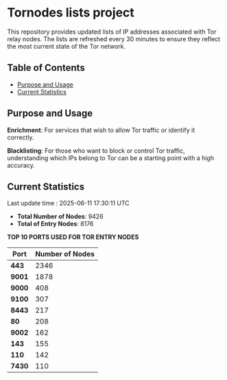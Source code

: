 # Tornodes lists project

This repository provides updated lists of IP addresses associated with Tor relay nodes. The lists are refreshed every 30 minutes to ensure they reflect the most current state of the Tor network.

## Table of Contents

- [Purpose and Usage](#purpose-and-usage)
- [Current Statistics](#current-statistics)


## Purpose and Usage

**Enrichment**: For services that wish to allow Tor traffic or identify it correctly.

**Blacklisting**: For those who want to block or control Tor traffic, understanding which IPs belong to Tor can be a starting point with a high accuracy.

## Current Statistics

Last update time : 2025-06-11 17:30:11 UTC

- **Total Number of Nodes**: 9426
- **Total of Entry Nodes**: 8176

**TOP 10 PORTS USED FOR TOR ENTRY NODES**

| **Port** | **Number of Nodes** |
|------|-----------------|
| **443**   | 2346  |
| **9001**   | 1878  |
| **9000**   | 408  |
| **9100**   | 307  |
| **8443**   | 217  |
| **80**   | 208  |
| **9002**   | 162  |
| **143**   | 155  |
| **110**   | 142  |
| **7430**   | 110  |

